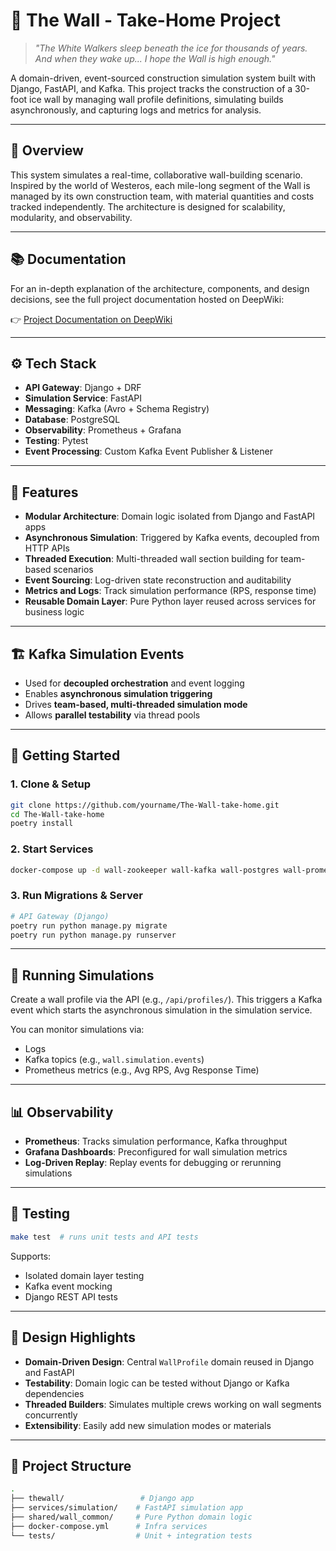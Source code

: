# 🧱 The Wall - Take-Home Project

> *"The White Walkers sleep beneath the ice for thousands of years. And when they wake up... I hope the Wall is high enough."*

A domain-driven, event-sourced construction simulation system built with Django, FastAPI, and Kafka. This project tracks the construction of a 30-foot ice wall by managing wall profile definitions, simulating builds asynchronously, and capturing logs and metrics for analysis.

---

## 📌 Overview

This system simulates a real-time, collaborative wall-building scenario. Inspired by the world of Westeros, each mile-long segment of the Wall is managed by its own construction team, with material quantities and costs tracked independently. The architecture is designed for scalability, modularity, and observability.

---

## 📚 Documentation

For an in-depth explanation of the architecture, components, and design decisions, see the full project documentation hosted on DeepWiki:

👉 [Project Documentation on DeepWiki](https://deepwiki.com/Septimus4/The-Wall-take-home/1-overview)

---

## ⚙️ Tech Stack

* **API Gateway**: Django + DRF
* **Simulation Service**: FastAPI
* **Messaging**: Kafka (Avro + Schema Registry)
* **Database**: PostgreSQL
* **Observability**: Prometheus + Grafana
* **Testing**: Pytest
* **Event Processing**: Custom Kafka Event Publisher & Listener

---

## 🧩 Features

* **Modular Architecture**: Domain logic isolated from Django and FastAPI apps
* **Asynchronous Simulation**: Triggered by Kafka events, decoupled from HTTP APIs
* **Threaded Execution**: Multi-threaded wall section building for team-based scenarios
* **Event Sourcing**: Log-driven state reconstruction and auditability
* **Metrics and Logs**: Track simulation performance (RPS, response time)
* **Reusable Domain Layer**: Pure Python layer reused across services for business logic

---

## 🏗️ Kafka Simulation Events

* Used for **decoupled orchestration** and event logging
* Enables **asynchronous simulation triggering**
* Drives **team-based, multi-threaded simulation mode**
* Allows **parallel testability** via thread pools

---

## 🚀 Getting Started

### 1. Clone & Setup

```bash
git clone https://github.com/yourname/The-Wall-take-home.git
cd The-Wall-take-home
poetry install
```

### 2. Start Services

```bash
docker-compose up -d wall-zookeeper wall-kafka wall-postgres wall-prometheus wall-grafana
```

### 3. Run Migrations & Server

```bash
# API Gateway (Django)
poetry run python manage.py migrate
poetry run python manage.py runserver
```

---

## 🔬 Running Simulations

Create a wall profile via the API (e.g., `/api/profiles/`).
This triggers a Kafka event which starts the asynchronous simulation in the simulation service.

You can monitor simulations via:

* Logs
* Kafka topics (e.g., `wall.simulation.events`)
* Prometheus metrics (e.g., Avg RPS, Avg Response Time)

---

## 📊 Observability

* **Prometheus**: Tracks simulation performance, Kafka throughput
* **Grafana Dashboards**: Preconfigured for wall simulation metrics
* **Log-Driven Replay**: Replay events for debugging or rerunning simulations

---

## 🧪 Testing

```bash
make test  # runs unit tests and API tests
```

Supports:

* Isolated domain layer testing
* Kafka event mocking
* Django REST API tests

---

## 🧠 Design Highlights

* **Domain-Driven Design**: Central `WallProfile` domain reused in Django and FastAPI
* **Testability**: Domain logic can be tested without Django or Kafka dependencies
* **Threaded Builders**: Simulates multiple crews working on wall segments concurrently
* **Extensibility**: Easily add new simulation modes or materials

---

## 📁 Project Structure

```bash
.
├── thewall/                 # Django app
├── services/simulation/    # FastAPI simulation app
├── shared/wall_common/     # Pure Python domain logic
├── docker-compose.yml      # Infra services
└── tests/                  # Unit + integration tests
```
